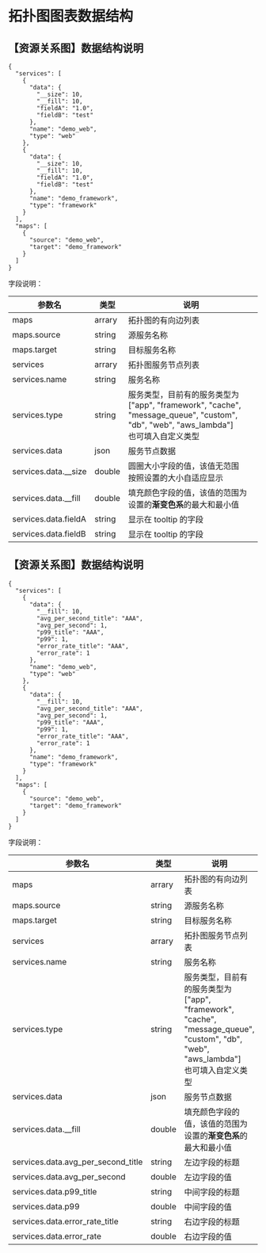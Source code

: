 # 拓扑图图表数据结构

## 【资源关系图】数据结构说明

```
{
  "services": [
    {
      "data": {
        "__size": 10,
        "__fill": 10,
        "fieldA": "1.0",
        "fieldB": "test"
      },
      "name": "demo_web",
      "type": "web"
    },
    {
      "data": {
        "__size": 10,
        "__fill": 10,
        "fieldA": "1.0",
        "fieldB": "test"
      },
      "name": "demo_framework",
      "type": "framework"
    }
  ],
  "maps": [
    {
      "source": "demo_web",
      "target": "demo_framework"
    }
  ]
}
```

字段说明：

| 参数名 | 类型  | 说明  |
| --- | --- | --- |
| maps | arrary | 拓扑图的有向边列表 |
| maps.source | string | 源服务名称 |
| maps.target | string | 目标服务名称 |
| services | arrary | 拓扑图服务节点列表 |
| services.name | string | 服务名称 |
| services.type | string | 服务类型，目前有的服务类型为<br/>["app", "framework", "cache", "message_queue", "custom", "db", "web", "aws_lambda"]<br/>也可填入自定义类型 |
| services.data | json | 服务节点数据 |
| services.data.__size | double | 圆圈大小字段的值，该值无范围<br/>按照设置的大小自适应显示 |
| services.data.__fill | double | 填充颜色字段的值，该值的范围为<br/>设置的**渐变色系**的最大和最小值 |
| services.data.fieldA | string | 显示在 tooltip 的字段 |
| services.data.fieldB | string | 显示在 tooltip 的字段 |

## 【资源关系图】数据结构说明

```
{
  "services": [
    {
      "data": {
        "__fill": 10,
        "avg_per_second_title": "AAA",
        "avg_per_second": 1,
        "p99_title": "AAA",
        "p99": 1,
        "error_rate_title": "AAA",
        "error_rate": 1
      },
      "name": "demo_web",
      "type": "web"
    },
    {
      "data": {
        "__fill": 10,
        "avg_per_second_title": "AAA",
        "avg_per_second": 1,
        "p99_title": "AAA",
        "p99": 1,
        "error_rate_title": "AAA",
        "error_rate": 1
      },
      "name": "demo_framework",
      "type": "framework"
    }
  ],
  "maps": [
    {
      "source": "demo_web",
      "target": "demo_framework"
    }
  ]
}
```

字段说明：

| 参数名 | 类型  | 说明  |
| --- | --- | --- |
| maps | arrary | 拓扑图的有向边列表 |
| maps.source | string | 源服务名称 |
| maps.target | string | 目标服务名称 |
| services | arrary | 拓扑图服务节点列表 |
| services.name | string | 服务名称 |
| services.type | string | 服务类型，目前有的服务类型为<br/>["app", "framework", "cache", "message_queue", "custom", "db", "web", "aws_lambda"]<br/>也可填入自定义类型 |
| services.data | json | 服务节点数据 |
| services.data.__fill | double | 填充颜色字段的值，该值的范围为<br/>设置的**渐变色系**的最大和最小值 |
| services.data.avg_per_second_title | string | 左边字段的标题 |
| services.data.avg_per_second | double | 左边字段的值 |
| services.data.p99_title | string | 中间字段的标题 |
| services.data.p99 | double | 中间字段的值 |
| services.data.error_rate_title | string | 右边字段的标题 |
| services.data.error_rate | double | 右边字段的值 |